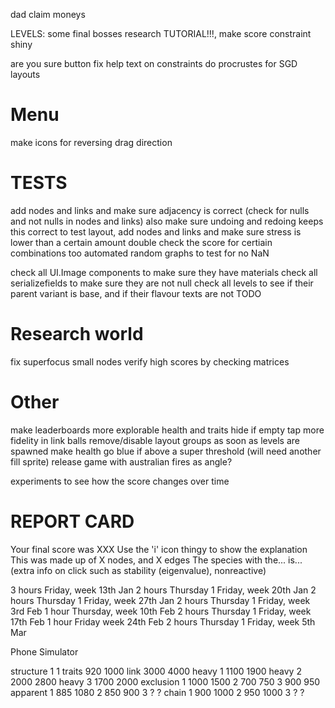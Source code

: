 dad
claim moneys

LEVELS:
some final bosses
research TUTORIAL!!!, make score constraint shiny

are you sure button
fix help text on constraints
do procrustes for SGD layouts

# Menu
make icons for reversing drag direction

# TESTS
add nodes and links and make sure adjacency is correct (check for nulls and not nulls in nodes and links)
also make sure undoing and redoing keeps this correct
to test layout, add nodes and links and make sure stress is lower than a certain amount
double check the score for certiain combinations too
automated random graphs to test for no NaN

check all UI.Image components to make sure they have materials
check all serializefields to make sure they are not null
check all levels to see if their parent variant is base, and if their flavour texts are not TODO

# Research world
fix superfocus small nodes
verify high scores by checking matrices

# Other
make leaderboards more explorable
health and traits hide if empty tap
more fidelity in link balls
remove/disable layout groups as soon as levels are spawned
make health go blue if above a super threshold (will need another fill sprite)
release game with australian fires as angle?

experiments to see how the score changes over time

# REPORT CARD
Your final score was XXX
Use the 'i' icon thingy to show the explanation This was made up of X nodes, and X edges
The species with the... is...
(extra info on click such as stability (eigenvalue), nonreactive)

3 hours Friday,            week 13th Jan
2 hours Thursday 1 Friday, week 20th Jan
2 hours Thursday 1 Friday, week 27th Jan
2 hours Thursday 1 Friday, week 3rd Feb
1 hour Thursday,           week 10th Feb
2 hours Thursday 1 Friday, week 17th Feb
1 hour Friday              week 24th Feb
2 hours Thursday 1 Friday, week 5th Mar

Phone Simulator


structure 1 1
traits 920 1000
link 3000 4000
heavy 1 1100 1900
heavy 2 2000 2800
heavy 3 1700 2000
exclusion 1 1000 1500
          2 700 750
          3 900 950
apparent 1 885 1080
         2 850 900
         3 ? ?
chain 1 900 1000
      2 950 1000
      3 ? ?